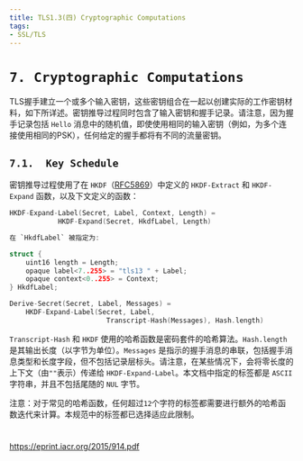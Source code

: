 ```yaml
---
title: TLS1.3(四) Cryptographic Computations
tags:
- SSL/TLS
---
```


# `7. Cryptographic Computations`

TLS握手建立一个或多个输入密钥，这些密钥组合在一起以创建实际的工作密钥材料，如下所详述。密钥推导过程同时包含了输入密钥和握手记录。请注意，因为握手记录包括 `Hello` 消息中的随机值，即使使用相同的输入密钥（例如，为多个连接使用相同的PSK），任何给定的握手都将有不同的流量密钥。

## `7.1.  Key Schedule`

密钥推导过程使用了在 `HKDF`（[RFC5869](https://datatracker.ietf.org/doc/html/rfc5869)）中定义的 `HKDF-Extract` 和 `HKDF-Expand` 函数，以及下文定义的函数：

```c
HKDF-Expand-Label(Secret, Label, Context, Length) =
            HKDF-Expand(Secret, HkdfLabel, Length)

在 `HkdfLabel` 被指定为:

struct {
    uint16 length = Length;
    opaque label<7..255> = "tls13 " + Label;
    opaque context<0..255> = Context;
} HkdfLabel;

Derive-Secret(Secret, Label, Messages) =
    HKDF-Expand-Label(Secret, Label,
                        Transcript-Hash(Messages), Hash.length)
```

`Transcript-Hash` 和 `HKDF` 使用的哈希函数是密码套件的哈希算法。`Hash.length` 是其输出长度（以字节为单位）。`Messages` 是指示的握手消息的串联，包括握手消息类型和长度字段，但不包括记录层标头。请注意，在某些情况下，会将零长度的上下文（由`""`表示）传递给 `HKDF-Expand-Label`。本文档中指定的标签都是 `ASCII`字符串，并且不包括尾随的 `NUL` 字节。

注意：对于常见的哈希函数，任何超过`12`个字符的标签都需要进行额外的哈希函数迭代来计算。本规范中的标签都已选择适应此限制。


# 

https://eprint.iacr.org/2015/914.pdf